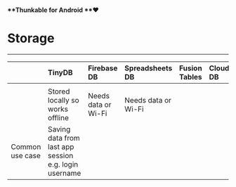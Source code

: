 #### **Thunkable for Android **❤

# Storage

---

|  | TinyDB | Firebase DB | Spreadsheets DB | Fusion Tables | Cloudinary DB |
| :--- | :--- | :--- | :--- | :--- | :--- |
|  |  |  |  |  |  |
|  | Stored locally so works offline | Needs data or Wi-Fi | Needs data or Wi-Fi |  |  |
| Common use case | Saving data from last app session e.g. login username |  |  |  |  |



